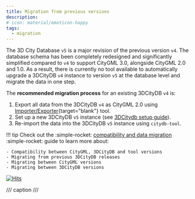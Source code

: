 ```yaml
---
title: Migration from previous versions
description:
# icon: material/emoticon-happy
tags:
  - migration
---
```


The 3D City Database `v5` is a major revision of the previous version `v4`. The database schema has been
completely redesigned and significantly simplified compared to `v4` to support CityGML 3.0, alongside
CityGML 2.0 and 1.0. As a result, there is currently no tool available to automatically upgrade a
3DCityDB `v4` instance to version `v5` at the database level and migrate the data in one step.

The **recommended migration process** for an existing 3DCityDB `v4` is:

1. Export all data from the 3DCityDB `v4` as CityGML 2.0 using
   [Importer/Exporter](https://3dcitydb-docs.readthedocs.io/en/latest/impexp/docker.html){target="blank"} tool.
2. Set up a new 3DCityDB `v5` instance (see [3DCitydb setup guide](setup.md)).
3. Re-import the data into the 3DCityDB `v5` instance using `citydb-tool`.

!!! tip
    Check out the :simple-rocket: [compatibility and data migration](../compatibility.md) :simple-rocket: guide to
    learn more about:

    - Compatibility between CityGML, 3DCityDB and tool versions
    - Migrating from previous 3DCityDB releases
    - Migrating between CityGML versions
    - Migrating between 3DCityDB versions

[![Hits](https://hits.seeyoufarm.com/api/count/incr/badge.svg?url=https%3A%2F%2F3dcitydb.github.io%2F3dcitydb-mkdocs%2Ffirst-steps%2Fmigration%2F&count_bg=%2379C83D&title_bg=%23555555&icon=&icon_color=%23E7E7E7&title=Visitors&edge_flat=false)](https://hits.seeyoufarm.com/#history)

/// caption
///
